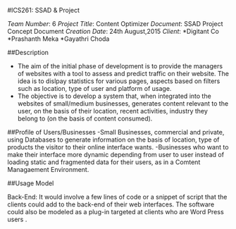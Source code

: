 #ICS261: SSAD & Project

*Team Number*: 6
*Project Title*: Content Optimizer
*Document*: SSAD Project Concept Document
*Creation Date*: 24th August,2015
*Client*:
*Digitant Co
	*Prashanth Meka
	*Gayathri Choda

##Description
- The aim of the initial phase of development is to provide the managers of websites with a tool to assess and predict traffic on their website. The idea is to dislpay statistics for various pages, aspects based on filters such as location, type of user and platform of usage. 
- The objective is to develop a system that, when integrated into the websites of small/medium businesses, generates content relevant to the user, on the basis of their location, recent activities, industry they belong to (on the basis of content consumed).

##Profile of Users/Businesses
-Small Businesses, commercial and private, using Databases to generate information on the basis of location, type of products the visitor to their online interface wants. 
-Businesses who want to  make their interface more dynamic depending from user to user instead of loading static and fragmented data for their users, as in a Comtent Managaement Environment.

##Usage Model

Back-End: It would involve a few lines of code or a snippet of script that the clients could add to the back-end of their web interfaces.
The software could also be modeled as a plug-in targeted at clients who are Word Press users . 

